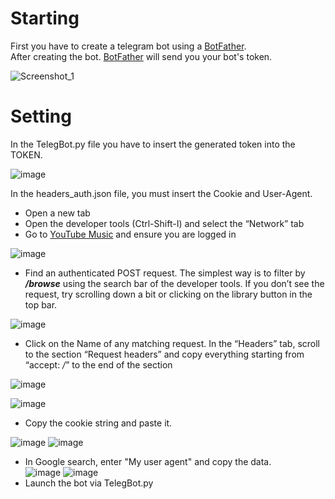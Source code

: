 # Starting

First you have to create a telegram bot using a [BotFather](https://t.me/BotFather).  
After creating the bot. [BotFather](https://t.me/BotFather) will send you your bot's token.  
  
![Screenshot_1](https://user-images.githubusercontent.com/20659925/178162944-3868c067-6d90-467b-9d51-4f929ea07b23.png)  
# Setting
In the TelegBot.py file you have to insert the generated token into the TOKEN.  


![image](https://user-images.githubusercontent.com/20659925/178163089-5fb56430-1020-4c93-9315-9ca41a0921b8.png)  

In the headers_auth.json file, you must insert the Cookie and User-Agent.  
* Open a new tab  
* Open the developer tools (Ctrl-Shift-I) and select the “Network” tab  
* Go to [YouTube Music](https://music.youtube.com) and ensure you are logged in

![image](https://user-images.githubusercontent.com/20659925/178163460-dd89957a-fcf3-4904-a26c-685489b29f6c.png)  
* Find an authenticated POST request. The simplest way is to filter by ***/browse*** using the search bar of the developer tools. If you don’t see the request, try scrolling down a bit or clicking on the library button in the top bar.

![image](https://user-images.githubusercontent.com/20659925/178163481-ee1e4127-3cfd-4c18-a11f-d1138fb5018e.png)
* Click on the Name of any matching request. In the “Headers” tab, scroll to the section “Request headers” and copy everything starting from “accept: */*” to the end of the section

![image](https://user-images.githubusercontent.com/20659925/178163502-ab512085-0f53-47c2-8dd3-805e0538dc1f.png)

![image](https://user-images.githubusercontent.com/20659925/178163535-265b319e-4ddf-4c8e-95ad-ed14bafc4c65.png)
* Copy the cookie string and paste it.

![image](https://user-images.githubusercontent.com/20659925/178163593-f207d826-38e0-485e-9f05-368cc7185e15.png)
![image](https://user-images.githubusercontent.com/20659925/178163852-72835f0c-28a7-456c-bc0c-3787e1129105.png)
* In Google search, enter "My user agent" and copy the data.  
![image](https://user-images.githubusercontent.com/20659925/178163890-1b648f20-92de-4467-83fb-d4a542e20884.png)
![image](https://user-images.githubusercontent.com/20659925/178163932-9393d7d8-4805-4bec-bfbb-d7e9175de9b3.png)
* Launch the bot via TelegBot.py



